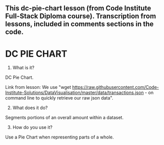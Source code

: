 ## This dc-pie-chart lesson (from Code Institute Full-Stack Diploma course). Transcription from lessons, included in comments sections in the code. 


# DC PIE CHART

1. What is it?

DC Pie Chart.

Link from lesson:
We use "wget https://raw.githubusercontent.com/Code-Institute-Solutions/DataVisualisation/master/data/transactions.json - on command line to quickly retrieve our raw json data". 


2. What does it do?

Segments portions of an overall amount within a dataset.

3. How do you use it?

Use a Pie Chart when representing parts of a whole.
